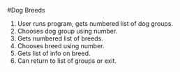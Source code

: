 #Dog Breeds

1. User runs program, gets numbered list of dog groups.
2. Chooses dog group using number.
3. Gets numbered list of breeds.
4. Chooses breed using number.
5. Gets list of info on breed.
6. Can return to list of groups or exit.
